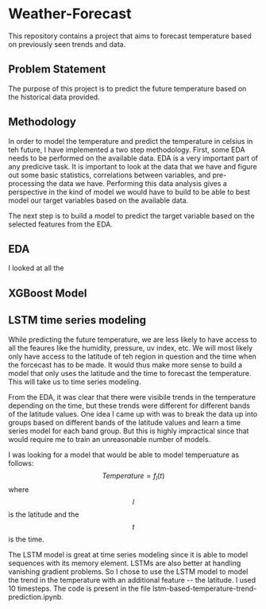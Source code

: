 # Weather-Forecast
This repository contains a project that aims to forecast temperature based on previously seen trends and data.

## Problem Statement
The purpose of this project is to predict the future temperature based on the historical data provided. 

## Methodology
In order to model the temperature and predict the temperature in celsius in teh future, I have implemented a two step methodology. First, some EDA needs to be performed on the available data. EDA is a very important part of any predicive task. It is important to look at the data that we have and figure out some basic statistics, correlations between variables, and pre-processing the data we have. Performing this data analysis gives a perspective in the kind of model we would have to build to be able to best model our target variables based on the available data.

The next step is to build a model to predict the target variable based on the selected features from the EDA.

## EDA
I looked at all the 

## XGBoost Model

## LSTM time series modeling
While predicting the future temperature, we are less likely to have access to all the feaures like the humidity, pressure, uv index, etc. We will most likely only have access to the latitude of teh region in question and the time when the forcecast has to be made. It would thus make more sense to build a model that only uses the latitude and the time to forecast the temperature. This will take us to time series modeling.

From the EDA, it was clear that there were visibile trends in the temperature depending on the time, but these trends were different for different bands of the latitude values. One idea I came up with was to break the data up into groups based on different bands of the latitude values and learn a time series model for each band group. But this is highly impractical since that would require me to train an unreasonable number of models. 

I was looking for a model that would be able to model temperuature as follows:
$$ Temperature = f_l(t) $$ where $$l$$ is the latitude and the $$t$$ is the time.

The LSTM model is great at time series modeling since it is able to model sequences with its memory element. LSTMs are also better at handling vanishing gradient problems. So I chose to use the LSTM model to model the trend in the temperature with an additional feature -- the latitude. I used 10 timesteps. The code is present in the file lstm-based-temperature-trend-prediction.ipynb. 
